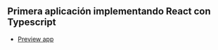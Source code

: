 
## Primera aplicación implementando React con Typescript

- [Preview app](https://primera-app-react-ts.netlify.app/)


